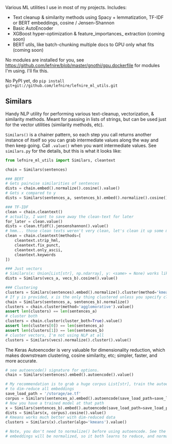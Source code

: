 Various ML utilities I use in most of my projects. Includes:

* Text cleanup & similarity methods using Spacy + lemmatization, TF-IDF or BERT embeddings, cosine / Jensen-Shannon 
* Basic AutoEncoder
* XGBoost hyper-optimization & feature_importances_ extraction (coming soon)
* BERT utils, like batch-chunking multiple docs to GPU only what fits (coming soon)

No modules are installed for you, see https://github.com/lefnire/blob/master/gnothi/gpu.dockerfile for modules I'm using. I'll fix this.

No PyPI yet, do `pip install git+git://github.com/lefnire/lefnire_ml_utils.git`

## Similars
Handy NLP utility for performing various text-cleanup, vectorization, & similarity methods. Meant for passing in lists of strings, but can be used just for the vector utilities (similarity methods, etc). 

`Similars()` is a chainer pattern, so each step you call returns another instance of itself so you can grab intermediate values along the way and then keep going. Call `.value()` when you want intermediate values. See `similars.py` for the details, but this is what it looks like:

```python
from lefnire_ml_utils import Similars, cleantext

chain = Similars(sentences)

### BERT
# Gets pairwise similarities of sentences
dists = chain.embed().normalize().cosine().value()
# Gets x compared to y
dists = Similars(sentences_a, sentences_b).embed().normalize().cosine().value()

### TF-IDF
clean = chain.cleantext()
# actually, I want to save away the clean-text for later
for_later = clean.value()
dists = clean.tfidf().jensenshannon().value()
# hmm... those clean texts weren't very clean, let's clean it up some more
clean = chain.cleantext(methods=[
    cleantext.strip_hml, 
    cleantext.fix_punct, 
    cleantext.only_ascii,
    cleantext.keywords
])

### Just vectors
# Similars(x: Union[List[str], np.ndarray], y: <same> = None) works like this. If y passed in, you operate on x vs y (eg, x cosine-sim to y); if not passed in, operate pairwise on x. x,y can be lists of texts, or vectors. So you can start the process at any point
dists = Similars(vecs_a, vecs_b).cosine().value()

### Clustering
clusters = Similars(sentences).embed().normalize().cluster(method='kmeans').value()
# If y is provided, x is the only thing clustered unless you specify cluster_both
chain = Similars(sentences_a, sentences_b).normalize()
clusters = chain.cluster(method='agglomorative').value()
assert len(clusters) == len(sentences_a)
# cluster both
clusters = chain.cluster(cluster_both=True).value()
assert len(clusters[0]) == len(sentences_a)
assert len(clusters[1]) == len(sentences_b)
# cluster vectors, I'm not using NLP at all
clusters = Similars(vecs).normalize().cluster().value()
```

The Keras Autoencoder is very valuable for dimensionality reduction, which makes downstream clustering, cosine similarity, etc; simpler, faster, and more accurate.

```python
# see autoencode() signature for options.
chain = Similars(sentences).embed().autoencode().value()

# My recommendation is to grab a huge corpus List[str], train the autoencoder once, then use that in teh future to 
# to dim-reduce all embeddings 
save_load_path = '/storage/ae.tf'
corpus = Similars(sentences_a).embed().autoencode(save_load_path=save_load_path)
# Now you have a trained model at that path
x = Similars(sentences_b).embed().autoencode(save_load_path=save_load_path).value()
dists = Similars(x, corpus).cosine().value()
# Kmeans works much better with dim-reduced data
clusters = Similars(x).cluster(algo='kmeans').value()

# Note, you don't need to normalize() before using autoencode. See the function's signature (eg batch_norm). The 
# embeddings will be normalized, so it both learns to reduce, and normalize (helping downstream tasks) 
```
